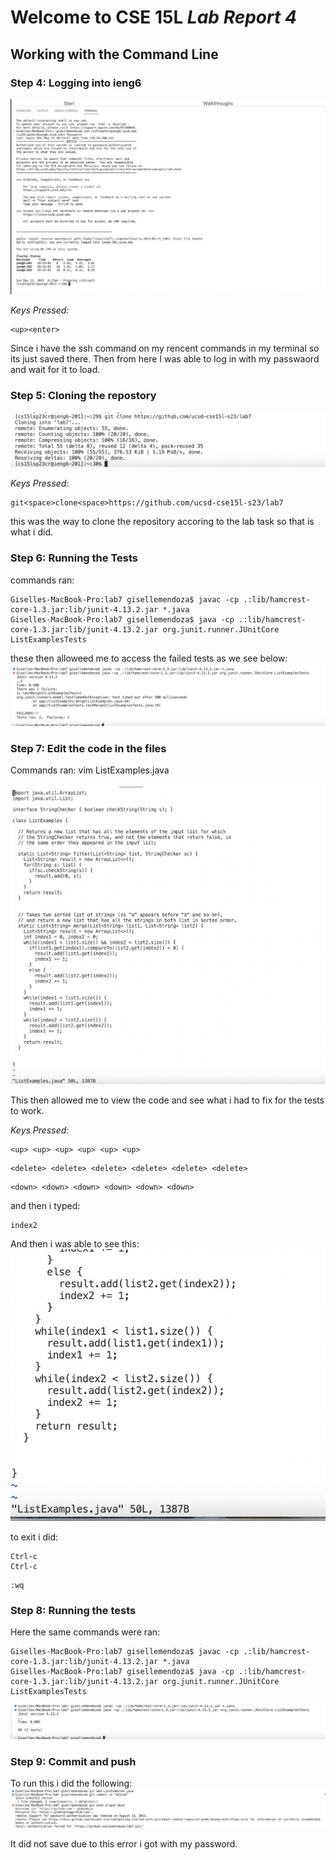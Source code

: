 # Welcome to CSE 15L *Lab Report 4*
## Working with the Command Line

### Step 4: Logging into ieng6
![Image](Step4(login).png)

*Keys Pressed:*

```` 
<up><enter>
````
Since i have the ssh command on my rencent commands in my terminal so its just saved there. Then from here I was able to log in with my passwaord and wait for it to load. 


### Step 5: Cloning the repostory
![Image](Step5(clone).png)

*Keys Pressed:*
```` 
git<space>clone<space>https://github.com/ucsd-cse15l-s23/lab7
```` 

this was the way to clone the repository accoring to the lab task so that is what i did. 


### Step 6: Running the Tests
commands ran:

```` 
Giselles-MacBook-Pro:lab7 gisellemendoza$ javac -cp .:lib/hamcrest-core-1.3.jar:lib/junit-4.13.2.jar *.java
Giselles-MacBook-Pro:lab7 gisellemendoza$ java -cp .:lib/hamcrest-core-1.3.jar:lib/junit-4.13.2.jar org.junit.runner.JUnitCore ListExamplesTests
```` 

these then alloweed me to access the failed tests as we see below:
![Image](Step6(RunFail).png)


### Step 7: Edit the code in the files

Commands ran:
vim ListExamples.java

![Image](Step7(useVim).png)

This then allowed me to view the code and see what i had to fix for the tests to work. 

*Keys Pressed:*
```` 
<up> <up> <up> <up> <up> <up>
```` 

```` 
<delete> <delete> <delete> <delete> <delete> <delete>
```` 

```` 
<down> <down> <down> <down> <down> <down>
```` 

and then i typed:
```` 
index2
```` 

And then i was able to see this:
![Image](Step7(editCode).png)

to exit i did:

```` 
Ctrl-c
Ctrl-c
```` 

```` 
:wq
```` 



### Step 8: Running the tests

Here the same commands were ran: 
```` 
Giselles-MacBook-Pro:lab7 gisellemendoza$ javac -cp .:lib/hamcrest-core-1.3.jar:lib/junit-4.13.2.jar *.java
Giselles-MacBook-Pro:lab7 gisellemendoza$ java -cp .:lib/hamcrest-core-1.3.jar:lib/junit-4.13.2.jar org.junit.runner.JUnitCore ListExamplesTests
```` 

![Image](Step8(testSuccess).png)


### Step 9: Commit and push

To run this i did the following:
![Image](Step9(commit).png)

It did not save due to this error i got with my password. 


